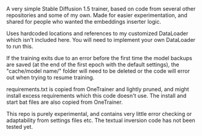 A very simple Stable Diffusion 1.5 trainer, based on code from several other repositories and some of my own. Made for easier experimentation, and shared for people who wanted the embeddings inserter logic.

Uses hardcoded locations and references to my customized DataLoader which isn't included here. You will need to implement your own DataLoader to run this.

If the training exits due to an error before the first time the model backups are saved (at the end of the first epoch with the default settings), the "cache/model name/" folder will need to be deleted or the code will error out when trying to resume training.

requirements.txt is copied from OneTrainer and lightly pruned, and might install excess requirements which this code doesn't use. The install and start bat files are also copied from OneTrainer.

This repo is purely experimental, and contains very little error checking or adaptability from settings files etc. The textual inversion code has not been tested yet.